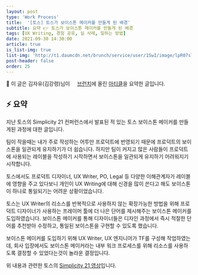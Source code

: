 ```yaml
---
layout: post
type: 'Work Process'
title:  '[토스] 토스가 보이스톤 메이커를 만들게 된 배경'
subtitle: 요약 👉 토스가 보이스톤 메이커를 만들게 된 배경
tags: [UX Writing, 경험 공유, 실 사례, 일하는 방법]
date: 2021-09-30 14:30:00
article: true
is_list-img: true
list-img: 'http://t1.daumcdn.net/brunch/service/user/1SwI/image/lpR07slC6MzgVjC_BAuUkMfmSPc.png'
post-header: false
order: 25
---
```


<p class="text-gray">
 🔗 이 글은 김자유(김강령)님이 <a href='https://brunch.co.kr/@thinkaboutlove/' target='blank' rel='nofollow' id='outlink1' onclick='clickedOutlink(outlink1)'><img src='https://www.google.com/s2/favicons?sz=64&domain=https://brunch.co.kr/' style='display:inline; height: 1em; position: relative; bottom: -2px; margin-right: 2px;'>브런치</a>에 올린 <a href='https://brunch.co.kr/@thinkaboutlove/396' target='blank' rel='nofollow' id='outlink2' onclick='clickedOutlink(outlink2)'>아티클</a>을 요약한 글입니다.
</p>

## ⚡️ 요약

지난 토스의 Simplicity 21 컨퍼런스에서 발표된 적 있는 토스 보이스톤 메이커를 만들게된 과정에 대한 글입니다.

팀이 작을때는 내가 주로 작성하는 어투만 프로덕트에 반영되기 때문에 프로덕트의 보이스톤을 일관되게 유지하기가 더 쉽습니다. 하지만 팀이 커지고 많은 사람들이 프로덕트에 사용되는 레이블을 작성하기 시작하면서 보이스톤을 일관되게 유지하기 어려워지기 시작합니다.

토스에서도 프로덕트 디자이너, UX Writer, PO, Legal 등 다양한 이해관계자가 레이블에 영향을 주고 있다보니 개인이 UX Writing에 대해 신경을 많이 쓴다고 해도 보이스톤이 하나로 통일되기는 어려운 상황이었습니다.

토스는 UX Writer의 리소스를 반복적으로 사용하지 않는 확장가능한 방법을 위해 프로덕트 디자이너가 사용하는 프레이머 툴에 더 나은 단어를 제시해주는 보이스톤 메이커를 도입하였습니다. 보이스톤 메이커를 통해 디자이너들은 디자인 과정에서 즉시 적절한 단어를 추천받아 수정하고, 통일된 보이스톤을 구현할 수 있도록 했습니다.

보이스톤 메이커를 도입하기 위해 UX Writer, UX 엔지니어가 TF를 구성해 작업하였는데, 회사 입장에서도 보이스톤 메이커라는 내부 워크 프로세스를 위해 리소스를 사용하도록 결정할 수 있었다는것이 놀라운 결정입니다.

위 내용과 관련한 토스의 <a href='https://www.youtube.com/watch?v=zRm5JNcC_Bw' target='blank' rel='nofollow' id='outlink3' onclick='clickedOutlink(outlink3)'>Simplicity 21 영상</a>입니다.